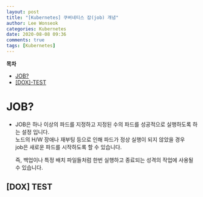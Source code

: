 ```yaml
---
layout: post
title: "[Kubernetes] 쿠버네티스 잡(job) 개념"
author: Lee Wonseok
categories: Kubernetes
date: 2020-08-08 09:36
comments: true
tags: [Kubernetes]
---
```





**목차**
- [JOB?](#job?)
- [[DOX]-TEST](#[dox]-test)

#  JOB?

* JOB은 하나 이상의 파드를 지정하고 지정된 수의 파드를 성공적으로 실행하도록 하는   설정 입니다.  
    노드의 H/W 장애나 재부팅 등으로 인해 파드가 정상 실행이 되지 않았을 경우  
    job은 새로운 파드를 시작하도록 할 수 있습니다.  

    즉, 백업이나 특정 배치 파일들처럼 한번 실행하고 종료되는 성격의 작업에 사용될 수 있습니다.  



 ## [DOX] TEST